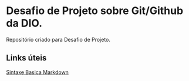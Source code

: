 # Desafio de Projeto sobre Git/Github da DIO.
Repositório criado para Desafio de Projeto.

## Links úteis 
[Sintaxe Basica Markdown](https://www.markdownguide.org/basic-syntax/) 
